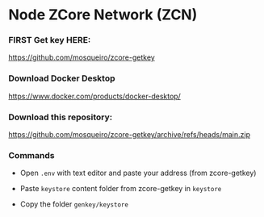 # Node ZCore Network (ZCN)

### FIRST Get key HERE:
https://github.com/mosqueiro/zcore-getkey

### Download Docker Desktop
https://www.docker.com/products/docker-desktop/

### Download this repository:
https://github.com/mosqueiro/zcore-getkey/archive/refs/heads/main.zip

### Commands
- Open ```.env``` with text editor and paste your address (from zcore-getkey)

- Paste ```keystore``` content folder from zcore-getkey in ```keystore```

- Copy the folder ```genkey/keystore```